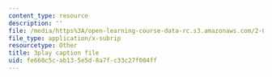 ```yaml
---
content_type: resource
description: ''
file: /media/https%3A/open-learning-course-data-rc.s3.amazonaws.com/2-003sc-engineering-dynamics-fall-2011/fe660c5cab135e5d8a7fc33c27f004ff_-QVENB3aEvY.vtt
file_type: application/x-subrip
resourcetype: Other
title: 3play caption file
uid: fe660c5c-ab13-5e5d-8a7f-c33c27f004ff
---
```

